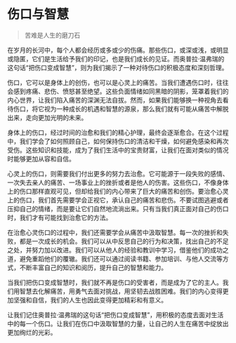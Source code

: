 # 伤口与智慧
> 苦难是人生的磨刀石

在岁月的长河中，每个人都会经历或多或少的伤痛。那些伤口，或深或浅，或明显或隐匿，它们是生活给予我们的印记，也是我们成长的见证。而奥普拉·温弗瑞的这句话“把伤口变成智慧”，则为我们揭示了一种对待伤口的积极态度和深刻哲理。

伤口，它可以是身体上的创伤，也可以是心灵上的痛苦。当我们遭遇伤口时，往往会感到疼痛、悲伤、愤怒甚至绝望。这些负面情绪如同黑暗的阴影，笼罩着我们的内心世界，让我们陷入痛苦的深渊无法自拔。然而，如果我们能够换一种视角去看待伤口，将它视为一种成长的机遇和智慧的源泉，那么我们就有可能从痛苦中解脱出来，走向更加光明的未来。

身体上的伤口，经过时间的治愈和我们的精心护理，最终会逐渐愈合。在这个过程中，我们学会了如何照顾自己，如何保持伤口的清洁和干燥，如何避免感染和再次受伤。这些知识和技能，成为了我们生活中的宝贵财富，让我们在面对类似的情况时能够更加从容和自信。

心灵上的伤口，则需要我们付出更多的努力去治愈。它可能源于一段失败的感情、一次失去亲人的痛苦、一场事业上的挫折或者是他人的伤害。这些伤口，不像身体上的伤口那样直观可见，但却给我们的内心带来了巨大的痛苦和创伤。要治愈心灵上的伤口，我们首先需要学会正视它，承认自己的痛苦和悲伤。不要试图逃避或者压抑自己的情绪，而是要让它们自然地流淌出来。只有当我们真正面对自己的伤口时，我们才有可能找到治愈它的方法。

在治愈心灵伤口的过程中，我们还需要学会从痛苦中汲取智慧。每一次的挫折和失败，都是一次成长的机会。我们可以从中反思自己的行为和决策，找出自己的不足之处，并努力加以改进。我们可以从他人的经验和教训中学习，借鉴他们的成功之道，避免重蹈他们的覆辙。我们还可以通过阅读书籍、参加培训、与他人交流等方式，不断丰富自己的知识和阅历，提升自己的智慧和能力。

当我们把伤口变成智慧时，我们就不再是伤口的受害者，而是成为了它的主人。我们用智慧去化解痛苦，用勇气去面对挑战，用坚韧去战胜困难。我们的内心变得更加坚强和自信，我们的人生也因此变得更加精彩和有意义。

让我们记住奥普拉·温弗瑞的这句话“把伤口变成智慧”，用积极的态度去面对生活中的每一个伤口。让我们在伤口中汲取智慧的力量，让自己的人生在痛苦中绽放出更加绚烂的光彩。